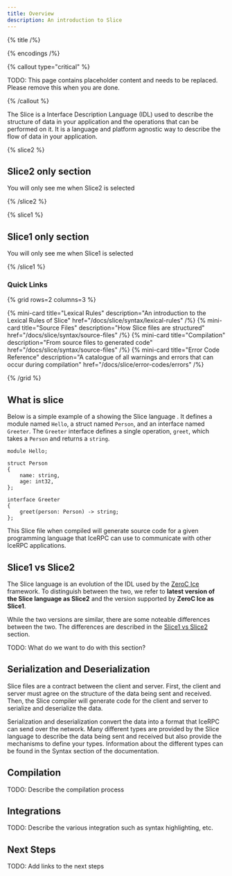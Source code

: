 ```yaml
---
title: Overview
description: An introduction to Slice
---
```


{% title /%}

{% encodings /%}

{% callout type="critical" %}

TODO: This page contains placeholder content and needs to be replaced. Please remove this when you are done.

{% /callout %}

The Slice is a Interface Description Language (IDL) used to describe the structure of data in your application
and the operations that can be performed on it. It is a language and platform agnostic way to describe the flow
of data in your application.

{% slice2 %}

## Slice2 only section

You will only see me when Slice2 is selected

{% /slice2 %}

{% slice1 %}

## Slice1 only section

You will only see me when Slice1 is selected

{% /slice1 %}

### Quick Links

{% grid rows=2 columns=3 %}

{% mini-card title="Lexical Rules" description="An introduction to the Lexical Rules of Slice" href="/docs/slice/syntax/lexical-rules" /%}
{% mini-card title="Source Files" description="How Slice files are structured" href="/docs/slice/syntax/source-files" /%}
{% mini-card title="Compilation" description="From source files to generated code" href="/docs/slice/syntax/source-files" /%}
{% mini-card title="Error Code Reference" description="A catalogue of all warnings and errors that can occur during compilation" href="/docs/slice/error-codes/errors" /%}

{% /grid %}

## What is slice

Below is a simple example of a showing the Slice language . It defines a module named
`Hello`, a struct named `Person`, and an interface named `Greeter`. The `Greeter` interface defines a single operation,
`greet`, which takes a `Person` and returns a `string`.

```slice
module Hello;

struct Person
{
    name: string,
    age: int32,
};

interface Greeter
{
    greet(person: Person) -> string;
};
```

This Slice file when compiled will generate source code for a given programming language that IceRPC can use to
communicate with other IceRPC applications.

## Slice1 vs Slice2

The Slice language is an evolution of the IDL used by the [ZeroC Ice](https://zeroc.com/products/ice)
framework. To distinguish between the two, we refer to **latest version of the Slice language as Slice2** and the
version supported by **ZeroC Ice as Slice1**.

While the two versions are similar, there are some noteable differences between the two. The differences are described
in the [Slice1 vs Slice2](/slice1-vs-slice2) section.

TODO: What do we want to do with this section?

## Serialization and Deserialization

Slice files are a contract between the client and server. First, the client and server must agree on the structure of
the data being sent and received. Then, the Slice compiler will generate code for the client and server to serialize
and deserialize the data.

Serialization and deserialization convert the data into a format that IceRPC can send over the network. Many different
types are provided by the Slice language to describe the data being sent and received but also provide the mechanisms
to define your types. Information about the different types can be found in the Syntax section of the documentation.

## Compilation

TODO: Describe the compilation process

## Integrations

TODO: Describe the various integration such as syntax highlighting, etc.

## Next Steps

TODO: Add links to the next steps
